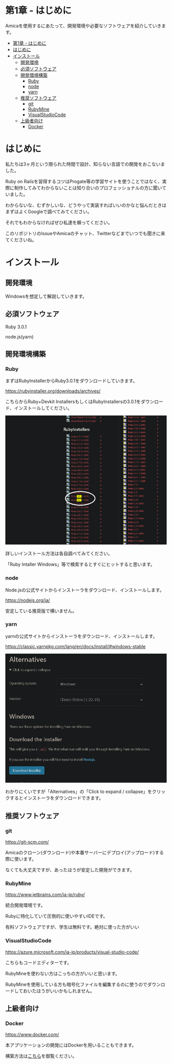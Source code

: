 # 第1章 - はじめに

Amicaを使用するにあたって、開発環境や必要なソフトウェアを紹介していきます。 

- [第1章 - はじめに](#第1章---はじめに)
- [はじめに](#はじめに)
- [インストール](#インストール)
  - [開発環境](#開発環境)
  - [必須ソフトウェア](#必須ソフトウェア)
  - [開発環境構築](#開発環境構築)
    - [Ruby](#ruby)
    - [node](#node)
    - [yarn](#yarn)
  - [推奨ソフトウェア](#推奨ソフトウェア)
    - [git](#git)
    - [RubyMine](#rubymine)
    - [VisualStudioCode](#visualstudiocode)
  - [上級者向け](#上級者向け)
    - [Docker](#docker)


# はじめに

私たちは3ヶ月という限られた時間で設計、知らない言語での開発をおこないました。

Ruby on Railsを習得するコツはProgate等の学習サイトを使うことではなく、実際に制作してみてわからないことは知り合いのプロフェッショナルの方に聞いていました。

わからないな、むずかしいな、どうやって実装すればいいのかなと悩んだときはまずはよくGoogleで調べてみてください。

それでもわからなければぜひ私達を頼ってください。

このリポジトリのIssueやAmicaのチャット、Twitterなどまでいつでも聞きに来てくださいね。


# インストール

## 開発環境 

Windowsを想定して解説していきます。

## 必須ソフトウェア

Ruby 3.0.1 

node.js(yarn)

## 開発環境構築

### Ruby

まずはRubyInstallerからRuby3.0.1をダウンロードしていきます。

https://rubyinstaller.org/downloads/archives/

こちらからRuby+Devkit InstallersもしくはRubyInstallersの3.0.1をダウンロード、インストールしてください。

![image0](https://github.com/AvailsGroup/Amica-Docs/blob/master/images/image0.png "image0")

詳しいインストール方法は各自調べてみてください。

「Ruby Intaller Windows」等で検索するとすぐにヒットすると思います。

### node

Node.jsの公式サイトからインストーラをダウンロード、インストールします。

https://nodejs.org/ja/

安定している推奨版で構いません。

### yarn

yarnの公式サイトからインストーラをダウンロード、インストールします。

https://classic.yarnpkg.com/lang/en/docs/install/#windows-stable

![image1](https://github.com/AvailsGroup/Amica-Docs/blob/master/images/image1.png "image1")

わかりにくいですが「Alternatives」の「Click to expand / collapse」をクリックするとインストーラをダウンロードできます。

## 推奨ソフトウェア 

### git 

https://git-scm.com/

Amicaのクローン(ダウンロード)や本番サーバーにデプロイ(アップロード)する際に使います。

なくても大丈夫ですが、あったほうが安定した開発ができます。


### RubyMine

https://www.jetbrains.com/ja-jp/ruby/

統合開発環境です。

Rubyに特化していて圧倒的に使いやすいIDEです。

有料ソフトウェアですが、学生は無料です。絶対に使った方がいい

### VisualStudioCode

https://azure.microsoft.com/ja-jp/products/visual-studio-code/

こちらもコードエディターです。

RubyMineを使わない方はこっちの方がいいと思います。

RubyMineを使用している方も暗号化ファイルを編集するのに使うのでダウンロードしておいたほうがいいかもしれません。

## 上級者向け 

### Docker 

https://www.docker.com/

本アプリケーションの開発にはDockerを用いることもできます。

構築方法は[こちら](docker.md)を御覧ください。